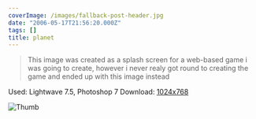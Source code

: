 ```yaml
---
coverImage: /images/fallback-post-header.jpg
date: "2006-05-17T21:56:20.000Z"
tags: []
title: planet
---
```


> This image was created as a splash screen for a web-based game i was going to create, however i never realy got round to creating the game and ended up with this image instead

Used: Lightwave 7.5, Photoshop 7
Download: [1024x768](https://www.mikecann.co.uk/Images/Art-Full/planet.jpg)

![Thumb](https://www.mikecann.co.uk/Images/Art-Thumbs/planet.gif "Thumb")
